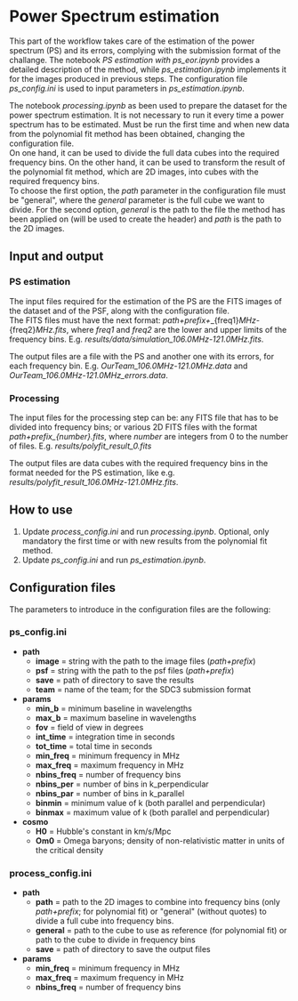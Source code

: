 # Power Spectrum estimation
This part of the workflow takes care of the estimation of the power spectrum (PS) and its errors, complying with the submission format of the challange. 
The notebook *PS estimation with ps_eor.ipynb* provides a detailed description of the method, while *ps_estimation.ipynb* implements it for the images produced in previous steps. 
The configuration file *ps_config.ini* is used to input parameters in *ps_estimation.ipynb*.

The notebook *processing.ipynb* as been used to prepare the dataset for the power spectrum estimation. It is not necessary to run it every time a power spectrum has to be estimated. Must be run the first time and when new data from the polynomial fit method has been obtained, changing the configuration file.<br>
On one hand, it can be used to divide the full data cubes into the required frequency bins.
On the other hand, it can be used to transform the result of the polynomial fit method, which are 2D images, into cubes with the required frequency bins.<br>
To choose the first option, the *path* parameter in the configuration file must be "general", where the *general* parameter is the full cube we want to divide.
For the second option, *general* is the path to the file the method has been applied on (will be used to create the header) and *path* is the path to the 2D images.

## Input and output
### PS estimation
The input files required for the estimation of the PS are the FITS images of the dataset and of the PSF, along with the configuration file.<br>
The FITS files must have the next format: *path+prefix+*_{freq1}*MHz-*{freq2}*MHz.fits*, where _freq1_ and _freq2_ are the lower and upper limits of the frequency bins. E.g. *results/data/simulation_106.0MHz-121.0MHz.fits*.

The output files are a file with the PS and another one with its errors, for each frequency bin. E.g. *OurTeam_106.0MHz-121.0MHz.data* and *OurTeam_106.0MHz-121.0MHz_errors.data*.

### Processing
The input files for the processing step can be: any FITS file that has to be divided into frequency bins; or various 2D FITS files with the format *path+prefix_{number}.fits*, where *number* are integers from 0 to the number of files. E.g. *results/polyfit_result_0.fits*

The output files are data cubes with the required frequency bins in the format needed for the PS estimation, like e.g. *results/polyfit_result_106.0MHz-121.0MHz.fits*.

## How to use
1. Update *process_config.ini* and run *processing.ipynb*. Optional, only mandatory the first time or with new results from the polynomial fit method.
2. Update *ps_config.ini* and run *ps_estimation.ipynb*.

## Configuration files
The parameters to introduce in the configuration files are the following:

### ps_config.ini
- **path**
  - **image** = string with the path to the image files (*path+prefix*)
  - **psf** = string with the path to the psf files (*path+prefix*)
  - **save** = path of directory to save the results
  - **team** = name of the team; for the SDC3 submission format
- **params**
  - **min_b** = minimum baseline in wavelengths
  - **max_b** = maximum baseline in wavelengths
  - **fov** = field of view in degrees
  - **int_time** = integration time in seconds
  - **tot_time** = total time in seconds
  - **min_freq** = minimum frequency in MHz
  - **max_freq** = maximum frequency in MHz
  - **nbins_freq** = number of frequency bins
  - **nbins_per** = number of bins in k_perpendicular
  - **nbins_par** = number of bins in k_parallel
  - **binmin** = minimum value of k (both parallel and perpendicular)
  - **binmax** = maximum value of k (both parallel and perpendicular)
- **cosmo**
  - **H0** = Hubble's constant in km/s/Mpc
  - **Om0** = Omega baryons; density of non-relativistic matter in units of the critical density

### process_config.ini
- **path**
  - **path** = path to the 2D images to combine into frequency bins (only *path+prefix*; for polynomial fit) or "general" (without quotes) to divide a full cube into frequency bins.
  - **general** = path to the cube to use as reference (for polynomial fit) or path to the cube to divide in frequency bins
  - **save** = path of directory to save the output files
- **params**
  - **min_freq** = minimum frequency in MHz
  - **max_freq** = maximum frequency in MHz
  - **nbins_freq** = number of frequency bins
